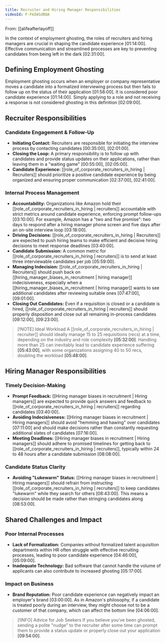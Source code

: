 ```yaml
---
title: Recruiter and Hiring Manager Responsibilities
videoId: F-FmIW1dBQA
---
```


From: [[alifeafterlayoff]] <br/> 

In the context of employment ghosting, the roles of recruiters and hiring managers are crucial in shaping the candidate experience <a class="yt-timestamp" data-t="01:14:00">[01:14:00]</a>. Effective communication and streamlined processes are key to preventing candidates from being left in the dark <a class="yt-timestamp" data-t="02:31:00">[02:31:00]</a>.

## Defining Employment Ghosting
Employment ghosting occurs when an employer or company representative moves a candidate into a formalized interviewing process but then fails to follow up on the status of their application <a class="yt-timestamp" data-t="01:56:00">[01:56:00]</a>. It is considered poor candidate experience <a class="yt-timestamp" data-t="01:14:00">[01:14:00]</a>. Simply applying to a role and not receiving a response is not considered ghosting in this definition <a class="yt-timestamp" data-t="02:09:00">[02:09:00]</a>.

## Recruiter Responsibilities

### Candidate Engagement & Follow-Up
*   **Initiating Contact:** Recruiters are responsible for initiating the interview process by contacting candidates <a class="yt-timestamp" data-t="00:35:00">[00:35:00]</a>, <a class="yt-timestamp" data-t="02:01:00">[02:01:00]</a>.
*   **Closing the Loop:** A primary responsibility is to follow up with candidates and provide status updates on their applications, rather than leaving them in a "waiting game" <a class="yt-timestamp" data-t="00:55:00">[00:55:00]</a>, <a class="yt-timestamp" data-t="02:05:00">[02:05:00]</a>.
*   **Candidate Experience:** [[role_of_corporate_recruiters_in_hiring | Recruiters]] should prioritize a positive candidate experience by being organized and ensuring proper communication <a class="yt-timestamp" data-t="02:37:00">[02:37:00]</a>, <a class="yt-timestamp" data-t="02:41:00">[02:41:00]</a>.

### Internal Process Management
*   **Accountability:** Organizations like Amazon hold their [[role_of_corporate_recruiters_in_hiring | recruiters]] accountable with strict metrics around candidate experience, enforcing prompt follow-ups <a class="yt-timestamp" data-t="03:10:00">[03:10:00]</a>. For example, Amazon has a "two and five promise": two days to respond after a hiring manager phone screen and five days after an on-site interview loop <a class="yt-timestamp" data-t="03:18:00">[03:18:00]</a>.
*   **Driving Decisions:** [[role_of_corporate_recruiters_in_hiring | Recruiters]] are expected to push hiring teams to make efficient and decisive hiring decisions to meet response deadlines <a class="yt-timestamp" data-t="03:40:00">[03:40:00]</a>.
*   **Candidate Submission:** A common metric for [[role_of_corporate_recruiters_in_hiring | recruiters]] is to send at least three interviewable candidates per job <a class="yt-timestamp" data-t="05:59:00">[05:59:00]</a>.
*   **Managing Indecision:** [[role_of_corporate_recruiters_in_hiring | Recruiters]] should push back on [[hiring_manager_biases_in_recruitment | hiring manager]] indecisiveness, especially when a [[hiring_manager_biases_in_recruitment | hiring manager]] wants to see additional candidates after reviewing suitable ones <a class="yt-timestamp" data-t="07:47:00">[07:47:00]</a>, <a class="yt-timestamp" data-t="09:01:00">[09:01:00]</a>.
*   **Closing Out Candidates:** Even if a requisition is closed or a candidate is hired, [[role_of_corporate_recruiters_in_hiring | recruiters]] should properly disposition and close out all remaining in-process candidates <a class="yt-timestamp" data-t="09:12:00">[09:12:00]</a>, <a class="yt-timestamp" data-t="09:23:00">[09:23:00]</a>.

> [!NOTE] Ideal Workload
> A [[role_of_corporate_recruiters_in_hiring | recruiter]] should ideally manage 15 to 25 requisitions (recs) at a time, depending on the industry and role complexity <a class="yt-timestamp" data-t="05:32:00">[05:32:00]</a>. Handling more than 25 can inevitably lead to candidate experience suffering <a class="yt-timestamp" data-t="05:43:00">[05:43:00]</a>, with some organizations assigning 40 to 50 recs, doubling the workload <a class="yt-timestamp" data-t="05:48:00">[05:48:00]</a>.

## Hiring Manager Responsibilities

### Timely Decision-Making
*   **Prompt Feedback:** [[Hiring manager biases in recruitment | Hiring managers]] are expected to provide quick answers and feedback to [[role_of_corporate_recruiters_in_hiring | recruiters]] regarding candidates <a class="yt-timestamp" data-t="03:40:00">[03:40:00]</a>.
*   **Avoiding Indecisiveness:** [[Hiring manager biases in recruitment | Hiring managers]] should avoid "hemming and hawing" over candidates <a class="yt-timestamp" data-t="07:11:00">[07:11:00]</a> and should make decisions rather than constantly requesting additional slates of candidates <a class="yt-timestamp" data-t="07:16:00">[07:16:00]</a>.
*   **Meeting Deadlines:** [[Hiring manager biases in recruitment | Hiring managers]] should adhere to promised timelines for getting back to [[role_of_corporate_recruiters_in_hiring | recruiters]], typically within 24 to 48 hours after a candidate submission <a class="yt-timestamp" data-t="08:08:00">[08:08:00]</a>.

### Candidate Status Clarity
*   **Avoiding "Lukewarm" Status:** [[Hiring manager biases in recruitment | Hiring managers]] should refrain from instructing [[role_of_corporate_recruiters_in_hiring | recruiters]] to keep candidates "lukewarm" while they search for others <a class="yt-timestamp" data-t="08:43:00">[08:43:00]</a>. This means a decision should be made rather than stringing candidates along <a class="yt-timestamp" data-t="08:53:00">[08:53:00]</a>.

## Shared Challenges and Impact

### Poor Internal Processes
*   **Lack of Formalization:** Companies without formalized talent acquisition departments within HR often struggle with effective recruiting processes, leading to poor candidate experience <a class="yt-timestamp" data-t="04:46:00">[04:46:00]</a>, <a class="yt-timestamp" data-t="05:09:00">[05:09:00]</a>.
*   **Inadequate Technology:** Bad software that cannot handle the volume of applicants can also contribute to increased ghosting <a class="yt-timestamp" data-t="05:17:00">[05:17:00]</a>.

### Impact on Business
*   **Brand Reputation:** Poor candidate experience can negatively impact an employer's brand <a class="yt-timestamp" data-t="03:00:00">[03:00:00]</a>. As in Amazon's philosophy, if a candidate is treated poorly during an interview, they might choose not to be a customer of that company, which can affect the bottom line <a class="yt-timestamp" data-t="04:06:00">[04:06:00]</a>.

> [!INFO] Advice for Job Seekers
> If you believe you've been ghosted, sending a polite "nudge" to the recruiter after some time can prompt them to provide a status update or properly close out your application <a class="yt-timestamp" data-t="09:54:00">[09:54:00]</a>.